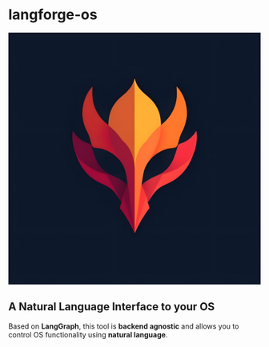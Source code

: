 # langforge-os

![Logo](static/logo.jpg)

## A Natural Language Interface to your OS

Based on **LangGraph**, this tool is **backend agnostic** and allows you to control OS functionality using **natural language**.
